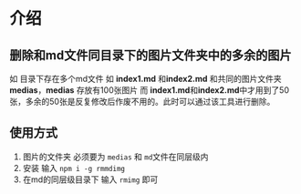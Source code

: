 # 介绍


## 删除和md文件同目录下的图片文件夹中的多余的图片

如 目录下存在多个md文件 如 **index1.md** 和**index2.md** 和共同的图片文件夹**medias**，**medias** 存放有100张图片 而 **index1.md**和**index2.md**中才用到了50张，多余的50张是反复修改后作废不用的。此时可以通过该工具进行删除。

## 使用方式 

1. 图片的文件夹 必须要为  `medias` 和 `md`文件在同层级内
2. 安装 输入 `npm i -g rmmdimg`
3. 在md的同层级目录下 输入 `rmimg` 即可







